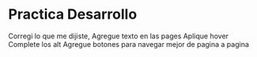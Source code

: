 # Practica Desarrollo
Corregi lo que me dijiste, 
Agregue texto en las pages
Aplique hover
Complete los alt
Agregue botones para navegar mejor de pagina a pagina

